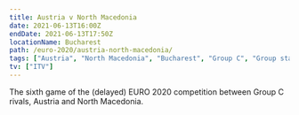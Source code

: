 ```yaml
---
title: Austria v North Macedonia
date: 2021-06-13T16:00Z
endDate: 2021-06-13T17:50Z
locationName: Bucharest
path: /euro-2020/austria-north-macedonia/
tags: ["Austria", "North Macedonia", "Bucharest", "Group C", "Group stages","EURO 2020"]
tv: ["ITV"]
---
```

The sixth game of the (delayed) EURO 2020 competition between Group C rivals, Austria and North Macedonia.
